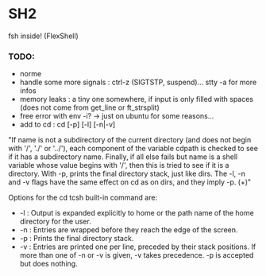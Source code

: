 # SH2 #

fsh inside! (FlexShell)


### TODO: ###

* norme
* handle some more signals : ctrl-z (SIGTSTP, suspend)... stty -a for more infos
* memory leaks : a tiny one somewhere, if input is only filled with spaces (does not come from get_line or ft_strsplit)
* free error with env -i? -> just on ubuntu for some reasons...
* add to cd : cd [-p] [-l] [-n|-v]

"If name is not a subdirectory of the current directory (and does not begin with '/', './' or '../'), each component of the variable cdpath is checked to see if it has a subdirectory name. Finally, if all else fails but name is a shell variable whose value begins with '/', then this is tried to see if it is a directory.
With -p, prints the final directory stack, just like dirs. The -l, -n and -v flags have the same effect on cd as on dirs, and they imply -p. (+)"

Options for the cd tcsh built-in command are:
* -l : Output is expanded explicitly to home or the path name of the home directory for the user.
* -n : Entries are wrapped before they reach the edge of the screen.
* -p : Prints the final directory stack.
* -v : Entries are printed one per line, preceded by their stack positions.
If more than one of -n or -v is given, -v takes precedence. -p is accepted but does nothing.


